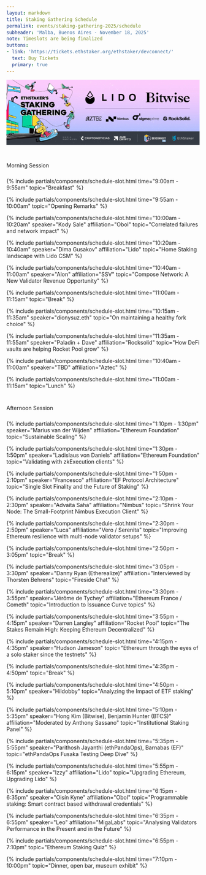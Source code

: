 ```yaml
---
layout: markdown
title: Staking Gathering Schedule
permalink: events/staking-gathering-2025/schedule
subheader: 'Malba, Buenos Aires - November 18, 2025'
note: Timeslots are being finalized
buttons:
- link: 'https://tickets.ethstaker.org/ethstaker/devconnect/'
  text: Buy Tickets
  primary: true
---
```


![](/assets/img/devconnect-2025/banner.webp)

<style>
  .session-title {
    /*background-color: #0d6efd;*/
    color: var(--bs-body-color);
    padding: 0.6rem 0rem;
    border-radius: 0.3rem;
    margin-top: 2rem;
  }
  .dark-mode .session-title {
    /*color: var(--bs-body-color);*/
  }
</style>



<div class="session-title mb-3 h4">Morning Session</div>


{% include partials/components/schedule-slot.html
  time="9:00am - 9:55am"
  topic="Breakfast"
%}

{% include partials/components/schedule-slot.html
  time="9:55am - 10:00am"
  topic="Opening Remarks"
%}

{% include partials/components/schedule-slot.html
  time="10:00am - 10:20am"
  speaker="Kody Sale"
  affiliation="Obol"
  topic="Correlated failures and network impact"
%}

{% include partials/components/schedule-slot.html
  time="10:20am - 10:40am"
  speaker="Dima Gusakov"
  affiliation="Lido"
  topic="Home Staking landscape with Lido CSM"
%}

{% include partials/components/schedule-slot.html
  time="10:40am - 11:00am"
  speaker="Alon"
  affiliation="SSV"
  topic="Compose Network: A New Validator Revenue Opportunity"
%}

{% include partials/components/schedule-slot.html
  time="11:00am - 11:15am"
  topic="Break"
%}


{% include partials/components/schedule-slot.html
  time="10:15am - 11:35am"
  speaker="dionysuz.eth"
  topic="On maintaining a healthy fork choice"
%}

{% include partials/components/schedule-slot.html
  time="11:35am - 11:55am"
  speaker="Paladin + Dave"
  affiliation="Rocksolid"
  topic="How DeFi vaults are helping Rocket Pool grow"
%}

{% include partials/components/schedule-slot.html
  time="10:40am - 11:00am"
  speaker="TBD"
  affiliation="Aztec"
%}

{% include partials/components/schedule-slot.html
  time="11:00am - 11:15am"
  topic="Lunch"
%}


<div class="session-title mb-3 h4">Afternoon Session</div>

{% include partials/components/schedule-slot.html
  time="1:10pm - 1:30pm"
  speaker="Marius van der Wijden"
  affiliation="Ethereum Foundation"
  topic="Sustainable Scaling"
%}

{% include partials/components/schedule-slot.html
  time="1:30pm - 1:50pm"
  speaker="Ladislaus von Daniels"
  affiliation="Ethereum Foundation"
  topic="Validating with zkExecution clients"
%}

{% include partials/components/schedule-slot.html
  time="1:50pm - 2:10pm"
  speaker="Francesco"
  affiliation="EF Protocol Architecture"
  topic="Single Slot Finality and the Future of Staking"
%}

{% include partials/components/schedule-slot.html
  time="2:10pm - 2:30pm"
  speaker="Advaita Saha"
  affiliation="Nimbus"
  topic="Shrink Your Node: The Small-Footprint Nimbus Execution Client"
%}

{% include partials/components/schedule-slot.html
  time="2:30pm - 2:50pm"
  speaker="Luca"
  affiliation="Vero / Serenita"
  topic="Improving Ethereum resilience with multi-node validator setups"
%}

{% include partials/components/schedule-slot.html
  time="2:50pm - 3:05pm"
  topic="Break"
%}


{% include partials/components/schedule-slot.html
  time="3:05pm - 3:30pm"
  speaker="Danny Ryan (Etherealize)"
  affiliation="Interviewed by Thorsten Behrens"
  topic="Fireside Chat"
%}

{% include partials/components/schedule-slot.html
  time="3:30pm - 3:55pm"
  speaker="Jérôme de Tychey"
  affiliation="Ethereum France / Cometh"
  topic="Introduction to Issuance Curve topics"
%}

{% include partials/components/schedule-slot.html
  time="3:55pm - 4:15pm"
  speaker="Darren Langley"
  affiliation="Rocket Pool"
  topic="The Stakes Remain High: Keeping Ethereum Decentralized"
%}

{% include partials/components/schedule-slot.html
  time="4:15pm - 4:35pm"
  speaker="Hudson Jameson"
  topic="Ethereum through the eyes of a solo staker since the testnets"
%}

{% include partials/components/schedule-slot.html
  time="4:35pm - 4:50pm"
  topic="Break"
%}

{% include partials/components/schedule-slot.html
  time="4:50pm - 5:10pm"
  speaker="Hildobby"
  topic="Analyzing the Impact of ETF staking"
%}

{% include partials/components/schedule-slot.html
  time="5:10pm - 5:35pm"
  speaker="Hong Kim (Bitwise), Benjamin Hunter (BTCS)"
  affiliation="Moderated by Anthony Sassano"
  topic="Institutional Staking Panel"
%}

{% include partials/components/schedule-slot.html
  time="5:35pm - 5:55pm"
  speaker="Parithosh Jayanthi (ethPandaOps), Barnabas (EF)"
  topic="ethPandaOps Fusaka Testing Deep Dive"
%}

{% include partials/components/schedule-slot.html
  time="5:55pm - 6:15pm"
  speaker="Izzy"
  affiliation="Lido"
  topic="Upgrading Ethereum, Upgrading Lido"
%}

{% include partials/components/schedule-slot.html
  time="6:15pm - 6:35pm"
  speaker="Oisín Kyne"
  affiliation="Obol"
  topic="Programmable staking: Smart contract based withdrawal credentials"
%}

{% include partials/components/schedule-slot.html
  time="6:35pm - 6:55pm"
  speaker="Leo"
  affiliation="MigaLabs"
  topic="Analysing Validators Performance in the Present and in the Future"
%}

{% include partials/components/schedule-slot.html
  time="6:55pm - 7:10pm"
  topic="Ethereum Staking Quiz"
%}

{% include partials/components/schedule-slot.html
  time="7:10pm - 10:00pm"
  topic="Dinner, open bar, museum exhibit"
%}









